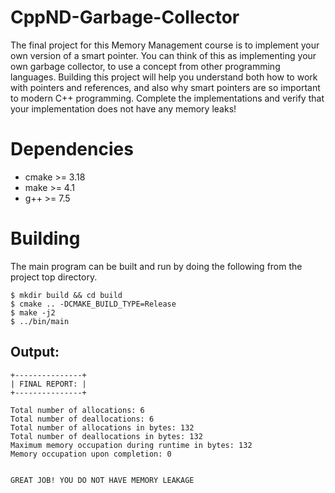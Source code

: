 # CppND-Garbage-Collector

The final project for this Memory Management course is to implement your own
version of a smart pointer. You can think of this as implementing your own
garbage collector, to use a concept from other programming languages. Building
this project will help you understand both how to work with pointers and
references, and also why smart pointers are so important to modern C++
programming. Complete the implementations and verify that your implementation
does not have any memory leaks!

# Dependencies

- cmake >= 3.18
- make >= 4.1
- g++ >= 7.5


# Building

The main program can be built and run by doing the following from the project top directory.

``` shell
$ mkdir build && cd build
$ cmake .. -DCMAKE_BUILD_TYPE=Release
$ make -j2 
$ ../bin/main
```

## Output:

```
+---------------+
| FINAL REPORT: |
+---------------+

Total number of allocations: 6
Total number of deallocations: 6
Total number of allocations in bytes: 132
Total number of deallocations in bytes: 132
Maximum memory occupation during runtime in bytes: 132
Memory occupation upon completion: 0


GREAT JOB! YOU DO NOT HAVE MEMORY LEAKAGE
```

